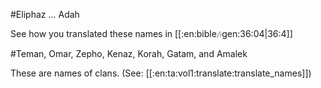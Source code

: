 #Eliphaz ... Adah

See how you translated these names in [[:en:bible:notes:gen:36:04|36:4]]

#Teman, Omar, Zepho, Kenaz, Korah, Gatam, and Amalek

These are names of clans. (See: [[:en:ta:vol1:translate:translate_names]])